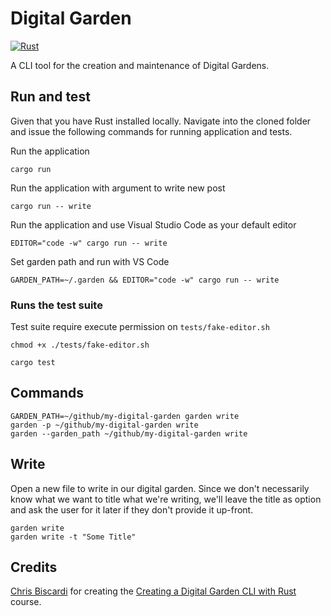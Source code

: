 # Digital Garden

[![Rust](https://github.com/marcusholmgren/digital-garden/actions/workflows/rust.yml/badge.svg)](https://github.com/marcusholmgren/digital-garden/actions/workflows/rust.yml)

A CLI tool for the creation and maintenance of Digital Gardens.

## Run and test

Given that you have Rust installed locally. Navigate into the cloned folder and issue the following commands for running application and tests.

Run the application
```
cargo run
```

Run the application with argument to write new post
```
cargo run -- write
```

Run the application and use Visual Studio Code as your default editor

```
EDITOR="code -w" cargo run -- write
```

Set garden path and run with VS Code
```
GARDEN_PATH=~/.garden && EDITOR="code -w" cargo run -- write
```

### Runs the test suite
Test suite require execute permission on `tests/fake-editor.sh`

```
chmod +x ./tests/fake-editor.sh
```

```
cargo test
```


## Commands

```shell
GARDEN_PATH=~/github/my-digital-garden garden write
garden -p ~/github/my-digital-garden write
garden --garden_path ~/github/my-digital-garden write
```

## Write

Open a new file to write in our digital garden.
Since we don't necessarily know what we want to title what we're writing,
we'll leave the title as option and ask the user for it later if they don't provide it up-front. 

```shell
garden write
garden write -t "Some Title"
```


## Credits

[Chris Biscardi](https://egghead.io/instructors/chris-biscardi) for creating the [Creating a Digital Garden CLI with Rust](https://egghead.io/courses/creating-a-digital-garden-cli-with-rust-34b8) course.
